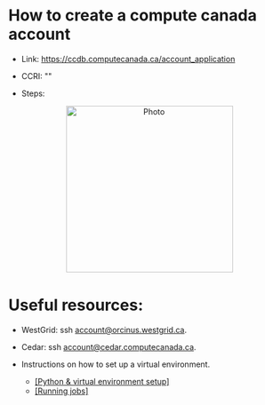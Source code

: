# How to create a compute canada account
* Link: https://ccdb.computecanada.ca/account_application

* CCRI: ""

* Steps:
<p align="center">
  <img src="https://github.com/UBC-NLP/en_emotion/blob/master/how%20to%20create%20a%20CCA.PNG?raw=true" alt="Photo" style="width: 300px;"/> 
</p>


# Useful resources: 

* WestGrid: ssh account@orcinus.westgrid.ca.
* Cedar: ssh account@cedar.computecanada.ca.

* Instructions on how to set up a virtual environment. 
    * [[Python & virtual environment setup]](https://docs.computecanada.ca/wiki/Python)
    * [[Running jobs]](https://docs.computecanada.ca/wiki/Running_jobs)
